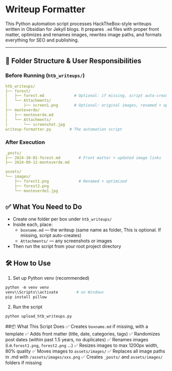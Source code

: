 # Writeup Formatter
This Python automation script processes HackTheBox-style writeups written in Obsidian for Jekyll blogs. It prepares `.md` files with proper front matter, optimizes and renames images, rewrites image paths, and formats everything for SEO and publishing.

---

## 📁 Folder Structure & User Responsibilities
### Before Running (`htb_writeups/`)
```yaml
htb_writeups/
├── forest/
│   ├── forest.md             # Optional: if missing, script auto-creates
│   └── Attachments/
│       ├── screen1.png       # Optional: original images, renamed + optimized
├── monteverde/
│   ├── monteverde.md
│   └── Attachments/
│       └── screenshot.jpg
writeup-formatter.py        # The automation script
```

### After Execution
```yaml
_posts/
├── 2024-10-01-forest.md        # Front matter + updated image links
├── 2024-09-12-monteverde.md

assets/
└── images/
    ├── forest1.png             # Renamed + optimized
    ├── forest2.png
    └── monteverde1.jpg
```

## ✅ What You Need to Do
- Create one folder per box under `htb_writeups/`
- Inside each, place:
    - `boxname.md` — the writeup (same name as folder, This is optional. If missing,   script auto-creates)
    - `Attachments/` — any screenshots or images
- Then run the script from your root project directory

## 🛠️ How to Use
1. Set up Python venv (recommended)
```python
python -m venv venv
venv\\Scripts\\activate        # on Windows
pip install pillow
```

2. Run the script
```python
python upload_htb_writeups.py
```

##📦 What This Script Does
✅ Creates `boxname.md` if missing, with a template
✅ Adds front matter (title, date, categories, tags)
✅ Randomizes post dates (within past 1.5 years, no duplicates)
✅ Renames images (i.e.`forest1.png`, `forest2.png` ...)
✅ Resizes images to max 1200px width, 80% quality
✅ Moves images to `assets/images/`
✅ Replaces all image paths in .md with `/assets/images/xxx.png`
✅ Creates `_posts/` and `assets/images/` folders if missing
